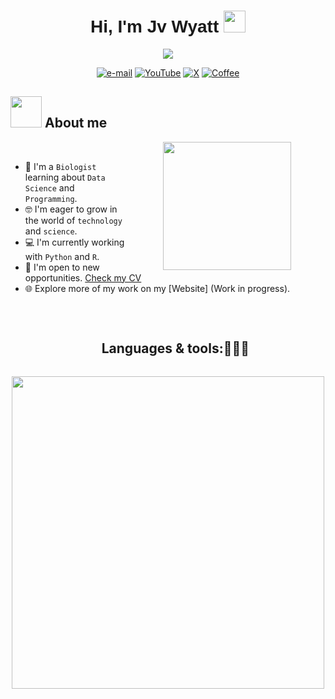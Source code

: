 <h1 align="center" style="font-family: Arial;">
  Hi, I'm Jv Wyatt <img src="https://images.emojiterra.com/google/noto-emoji/animated-emoji/1f44b-1f3fc.gif" width="35">
</h1>
<p align="center">
  <a href="https://github.com/JvWyatt">
    <img src="https://readme-typing-svg.herokuapp.com?font=Arial&color=%23C8BE25&size=25&center=true&vCenter=true&width=600&height=100&lines=The+Science+inspires+me+.+.+.;The+Code+drives+me+.+.+.;The+Data+fuels+my+passion+.+.+.;Biologist+at+heart,+programmer+in+the+making.;">
  </a>
</p>
 </div>
    <div align=center>
      <a href="mailto:jvwyatt20@gmail.com"><img src="https://img.shields.io/badge/Gmail-red?style=flat&logo=gmail&logoColor=white" alt="e-mail" /></a>
        <a href="https://www.youtube.com/@jv_wyatt"><img src="https://img.shields.io/badge/YouTube-white?style=flat&logo=YouTube&logoColor=red" alt="YouTube" /></a> 
        <a href="https://twitter.com/jv_wyatt"><img src="https://img.shields.io/badge/X-%23030303?style=flat&logo=X" alt="X" /></a>
        <a href="https://paypal.me/jvwyatt?country.x=PA&locale.x=es_XC"><img src="https://img.shields.io/badge/Buy%20me%20a%20coffee-%235B4638?style=flat&logo=buymeacoffee&logoColor=white" alt="Coffee" /></a>
    </div>
    <div align=left>

## <picture><img src="https://github.com/7oSkaaa/7oSkaaa/blob/main/Images/about_me.gif?raw=true" width="50px"></picture> About me
<picture><img align="right" src="https://www.kozmosound.com/wp-content/uploads/2018/12/Untitled-1-1.gif" width="205px" hspace="55"></picture>
<br> 
- :dna: I'm a `Biologist` learning about `Data Science` and `Programming`.
- :nerd_face: I'm eager to grow in the world of `technology` and `science`.
- :computer: I'm currently working with `Python` and `R`.
- :mag_right: I'm open to new opportunities. [Check my CV](https://drive.google.com/uc?export=download&id=1w5Uvi5mY6cBiYRTZmUg_ByGszp_j5JsS)
- :globe_with_meridians: Explore more of my work on my [Website] (Work in progress).
<br>

<!--h1 without bottom border-->
<div id="user-content-toc">
  <ul align="center">
    <summary><h2 style="display: inline-block"> Languages & tools:👨🏻‍💻</h2></summary>
  </ul>
</div>
<!--tech stack icons-->
<p align="center">
  <a href="https://skillicons.dev">
    <img src="https://skillicons.dev/icons?i=html,css,py,r,,windows,linux,ubuntu,github,vscode,git,gcp,ps,blender&perline=14" width="500px" />
  </a>
</p>


